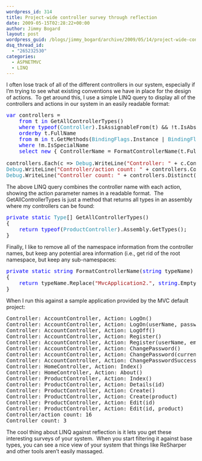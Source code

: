 ```yaml
---
wordpress_id: 314
title: Project-wide controller survey through reflection
date: 2009-05-15T02:28:22+00:00
author: Jimmy Bogard
layout: post
wordpress_guid: /blogs/jimmy_bogard/archive/2009/05/14/project-wide-controller-survey-through-reflection.aspx
dsq_thread_id:
  - "265232530"
categories:
  - ASPNETMVC
  - LINQ
---
```

I often lose track of all of the different controllers in our system, especially if I’m trying to see what existing conventions we have in place for the design of actions.&#160; To get around this, I use a simple LINQ query to display all of the controllers and actions in our system in an easily readable format:

<pre><span style="color: blue">var </span>controllers =
    <span style="color: blue">from </span>t <span style="color: blue">in </span>GetAllControllerTypes()
    <span style="color: blue">where typeof</span>(<span style="color: #2b91af">Controller</span>).IsAssignableFrom(t) && !t.IsAbstract
    <span style="color: blue">orderby </span>t.FullName
    <span style="color: blue">from </span>m <span style="color: blue">in </span>t.GetMethods(<span style="color: #2b91af">BindingFlags</span>.Instance | <span style="color: #2b91af">BindingFlags</span>.Public | <span style="color: #2b91af">BindingFlags</span>.DeclaredOnly)
    <span style="color: blue">where </span>!m.IsSpecialName
    <span style="color: blue">select new </span>{ ControllerName = FormatControllerName(t.FullName), ActionName = m.Name, Params = m.GetParameters() };

controllers.Each(c =&gt; <span style="color: #2b91af">Debug</span>.WriteLine(<span style="color: #a31515">"Controller: " </span>+ c.ControllerName + <span style="color: #a31515">", Action: " </span>+ c.ActionName + <span style="color: #a31515">"(" </span>+ <span style="color: blue">string</span>.Join(<span style="color: #a31515">", "</span>, c.Params.Select(p =&gt; p.Name).ToArray()) + <span style="color: #a31515">")"</span>));
<span style="color: #2b91af">Debug</span>.WriteLine(<span style="color: #a31515">"Controller/action count: " </span>+ controllers.Count());
<span style="color: #2b91af">Debug</span>.WriteLine(<span style="color: #a31515">"Controller count: " </span>+ controllers.Distinct(c =&gt; c.ControllerName).Count());</pre>

[](http://11011.net/software/vspaste)

The above LINQ query combines the controller name with each action, showing the action parameter names in a readable format.&#160; The GetAllControllerTypes is just a method that returns all types in an assembly where my controllers can be found:

<pre><span style="color: blue">private static </span><span style="color: #2b91af">Type</span>[] GetAllControllerTypes()
{
    <span style="color: blue">return typeof</span>(<span style="color: #2b91af">ProductController</span>).Assembly.GetTypes();
}</pre>

[](http://11011.net/software/vspaste)

Finally, I like to remove all of the namespace information from the controller names, but keep any potential area information (i.e., get rid of the root namespace, but keep any sub-namespaces:

<pre><span style="color: blue">private static string </span>FormatControllerName(<span style="color: blue">string </span>typeName)
{
    <span style="color: blue">return </span>typeName.Replace(<span style="color: #a31515">"MvcApplication2."</span>, <span style="color: blue">string</span>.Empty).Replace(<span style="color: #a31515">"Controllers."</span>, <span style="color: blue">string</span>.Empty);
}</pre>

[](http://11011.net/software/vspaste)

When I run this against a sample application provided by the MVC default project:

<pre>Controller: AccountController, Action: LogOn()
Controller: AccountController, Action: LogOn(userName, password, rememberMe, returnUrl)
Controller: AccountController, Action: LogOff()
Controller: AccountController, Action: Register()
Controller: AccountController, Action: Register(userName, email, password, confirmPassword)
Controller: AccountController, Action: ChangePassword()
Controller: AccountController, Action: ChangePassword(currentPassword, newPassword, confirmPassword)
Controller: AccountController, Action: ChangePasswordSuccess()
Controller: HomeController, Action: Index()
Controller: HomeController, Action: About()
Controller: ProductController, Action: Index()
Controller: ProductController, Action: Details(id)
Controller: ProductController, Action: Create()
Controller: ProductController, Action: Create(product)
Controller: ProductController, Action: Edit(id)
Controller: ProductController, Action: Edit(id, product)
Controller/action count: 16
Controller count: 3</pre>

[](http://11011.net/software/vspaste)

The cool thing about LINQ against reflection is it lets you get these interesting surveys of your system.&#160; When you start filtering it against base types, you can see a nice view of your system that things like ReSharper and other tools aren’t easily massaged.